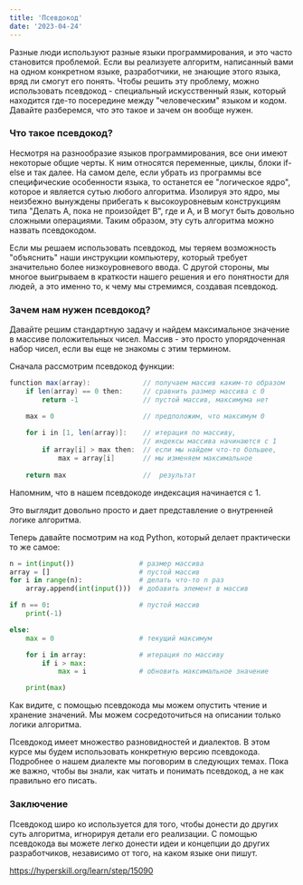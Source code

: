 ```yaml
---
title: 'Псевдокод'
date: '2023-04-24'
---
```


Разные люди используют разные языки программирования, и это часто становится проблемой. Если вы реализуете алгоритм, написанный вами на одном конкретном языке, разработчики, не знающие этого языка, вряд ли смогут его понять. Чтобы решить эту проблему, можно использовать псевдокод - специальный искусственный язык, который находится где-то посередине между "человеческим" языком и кодом. Давайте разберемся, что это такое и зачем он вообще нужен.

### Что такое псевдокод?

Несмотря на разнообразие языков программирования, все они имеют некоторые общие черты. К ним относятся переменные, циклы, блоки if-else и так далее. На самом деле, если убрать из программы все специфические особенности языка, то останется ее "логическое ядро", которое и является сутью любого алгоритма. Изолируя это ядро, мы неизбежно вынуждены прибегать к высокоуровневым конструкциям типа "Делать A, пока не произойдет B", где и A, и B могут быть довольно сложными операциями. Таким образом, эту суть алгоритма можно назвать псевдокодом.

Если мы решаем использовать псевдокод, мы теряем возможность "объяснить" наши инструкции компьютеру, который требует значительно более низкоуровневого ввода. С другой стороны, мы многое выигрываем в краткости нашего решения и его понятности для людей, а это именно то, к чему мы стремимся, создавая псевдокод.

### Зачем нам нужен псевдокод?

Давайте решим стандартную задачу и найдем максимальное значение в массиве положительных чисел. Массив - это просто упорядоченная набор чисел, если вы еще не знакомы с этим термином.

Сначала рассмотрим псевдокод функции:
```java
function max(array):             // получаем массив каким-то образом
    if len(array) == 0 then:     // сравнить размер массива с 0
        return -1                // пустой массив, максимума нет

    max = 0                      // предположим, что максимум 0
    
    for i in [1, len(array)]:    // итерация по массиву, 
                                 // индексы массива начинаются с 1
        if array[i] > max then:  // если мы найдем что-то большее,
            max = array[i]       // мы изменяем максимальное
    
    return max                   //  результат
```

Напомним, что в нашем псевдокоде индексация начинается с 1.

Это выглядит довольно просто и дает представление о внутренней логике алгоритма.

Теперь давайте посмотрим на код Python, который делает практически то же самое:

```python
n = int(input())                # размер массива 
array = []                      # пустой массив
for i in range(n):              # делать что-то n раз
    array.append(int(input()))  # добавить элемент в массив

if n == 0:                      # пустой массив
    print(-1)

else:
    max = 0                     # текущий максимум 

    for i in array:             # итерация по массиву
        if i > max:         
            max = i             # обновить максимальное значение

    print(max)
```

Как видите, с помощью псевдокода мы можем опустить чтение и хранение значений. Мы можем сосредоточиться на описании только логики алгоритма.

Псевдокод имеет множество разновидностей и диалектов. В этом курсе мы будем использовать конкретную версию псевдокода. Подробнее о нашем диалекте мы поговорим в следующих темах. Пока же важно, чтобы вы знали, как читать и понимать псевдокод, а не как правильно его писать.

### Заключение

Псевдокод широ
ко используется для того, чтобы донести до других суть алгоритма, игнорируя детали его реализации. С помощью псевдокода вы можете легко донести идеи и концепции до других разработчиков, независимо от того, на каком языке они пишут. 


https://hyperskill.org/learn/step/15090
